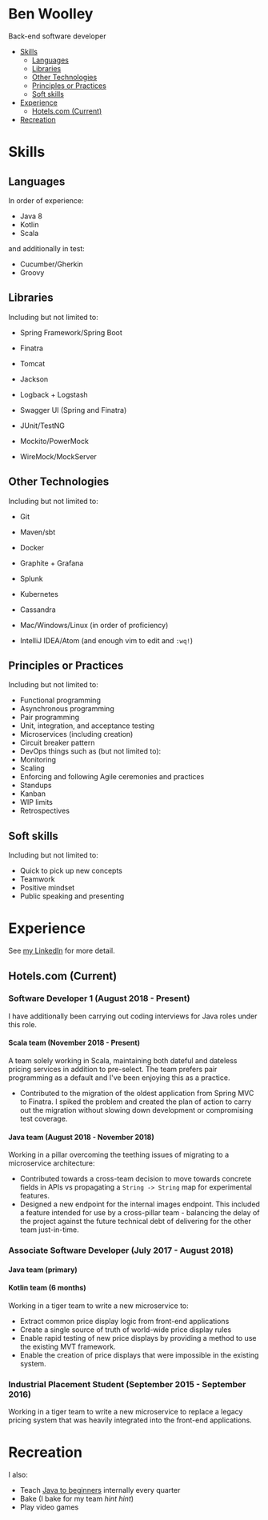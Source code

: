 # Ben Woolley  
Back-end software developer

- [Skills](#skills)
	- [Languages](#languages)
	- [Libraries](#libraries)
	- [Other Technologies](#other-technologies)
	- [Principles or Practices](#principles-or-practices)
	- [Soft skills](#soft-skills)
- [Experience](#experience)
	- [Hotels.com (Current)](#hotelscom-current)
- [Recreation](#recreation)

# Skills
## Languages
In order of experience:
* Java 8
* Kotlin
* Scala

and additionally in test:
* Cucumber/Gherkin
* Groovy

## Libraries
Including but not limited to:
* Spring Framework/Spring Boot
* Finatra
* Tomcat


* Jackson
* Logback + Logstash
* Swagger UI (Spring and Finatra)


* JUnit/TestNG
* Mockito/PowerMock
* WireMock/MockServer


## Other Technologies
Including but not limited to:
* Git
* Maven/sbt


* Docker
* Graphite + Grafana
* Splunk
* Kubernetes
* Cassandra


* Mac/Windows/Linux (in order of proficiency)
* IntelliJ IDEA/Atom (and enough vim to edit and `:wq!`)

## Principles or Practices
Including but not limited to:
* Functional programming
* Asynchronous programming
* Pair programming
* Unit, integration, and acceptance testing
* Microservices (including creation)
* Circuit breaker pattern
* DevOps things such as (but not limited to):
 * Monitoring
 * Scaling
* Enforcing and following Agile ceremonies and practices
 * Standups
 * Kanban
 * WIP limits
 * Retrospectives

## Soft skills
Including but not limited to:
* Quick to pick up new concepts
* Teamwork
* Positive mindset
* Public speaking and presenting

# Experience
See [my LinkedIn](https://www.linkedin.com/in/benjaminswoolley/) for more detail.

## Hotels.com (Current)
### Software Developer 1 (August 2018 - Present)
I have additionally been carrying out coding interviews for Java roles under this role.

#### Scala team (November 2018 - Present)
A team solely working in Scala, maintaining both dateful and dateless pricing services in addition to pre-select. The team prefers pair programming as a default and I've been enjoying this as a practice.

* Contributed to the migration of the oldest application from Spring MVC to Finatra. I spiked the problem and created the plan of action to carry out the migration without slowing down development or compromising test coverage.

#### Java team (August 2018 - November 2018)
Working in a pillar overcoming the teething issues of migrating to a microservice architecture:
* Contributed towards a cross-team decision to move towards concrete fields in APIs vs propagating a `String -> String` map for experimental features.
* Designed a new endpoint for the internal images endpoint. This included a feature intended for use by a cross-pillar team - balancing the delay of the project against the future technical debt of delivering for the other team just-in-time.

### Associate Software Developer (July 2017 - August 2018)
#### Java team (primary)
#### Kotlin team (6 months)
Working in a tiger team to write a new microservice to:
  * Extract common price display logic from front-end applications
  * Create a single source of truth of world-wide price display rules
  * Enable rapid testing of new price displays by providing a method to use the existing MVT framework.
  * Enable the creation of price displays that were impossible in the existing system.

### Industrial Placement Student (September 2015 - September 2016)
Working in a tiger team to write a new microservice to replace a legacy pricing system that was heavily integrated into the front-end applications.

# Recreation
I also:
* Teach [Java to beginners](https://ben-woolley.github.io/java-for-beginners/) internally every quarter
* Bake (I bake for my team *hint hint*)
* Play video games
